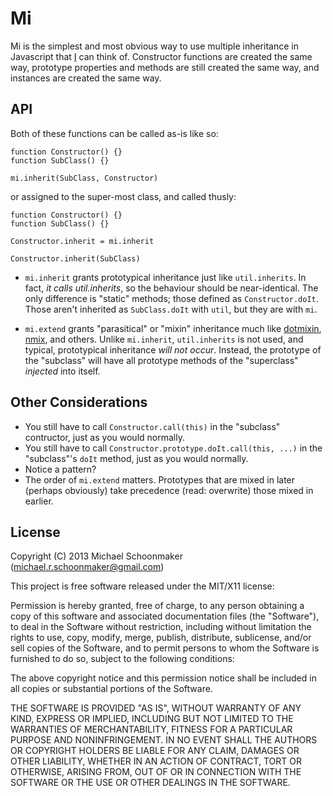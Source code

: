 # Mi

Mi is the simplest and most obvious way to use multiple inheritance in Javascript that [I](http://schoonology.com) can
think of. Constructor functions are created the same way, prototype properties and methods are still created the same
way, and instances are created the same way.

## API

Both of these functions can be called as-is like so:

```
function Constructor() {}
function SubClass() {}

mi.inherit(SubClass, Constructor)
```

or assigned to the super-most class, and called thusly:

```
function Constructor() {}
function SubClass() {}

Constructor.inherit = mi.inherit

Constructor.inherit(SubClass)
```

 * `mi.inherit` grants prototypical inheritance just like `util.inherits`. In fact, _it calls util.inherits_, so the
behaviour should be near-identical. The only difference is "static" methods; those defined as `Constructor.doIt`. Those
aren't inherited as `SubClass.doIt` with `util`, but they are with `mi`.

 * `mi.extend` grants "parasitical" or "mixin" inheritance much like [dotmixin](https://npmjs.org/package/dotmixin),
 [nmix](https://npmjs.org/package/nmix), and others. Unlike `mi.inherit`, `util.inherits` is not used, and typical,
 prototypical inheritance _will not occur_. Instead, the prototype of the "subclass" will have all prototype methods of
 the "superclass" _injected_ into itself.

## Other Considerations

 * You still have to call `Constructor.call(this)` in the "subclass" contructor, just as you would normally.
 * You still have to call `Constructor.prototype.doIt.call(this, ...)` in the "subclass"'s `doIt` method, just as you
 would normally.
 * Notice a pattern?
 * The order of `mi.extend` matters. Prototypes that are mixed in later (perhaps obviously) take precedence (read:
 overwrite) those mixed in earlier.

## License

Copyright (C) 2013 Michael Schoonmaker (michael.r.schoonmaker@gmail.com)

This project is free software released under the MIT/X11 license:

Permission is hereby granted, free of charge, to any person obtaining a copy
of this software and associated documentation files (the "Software"), to deal
in the Software without restriction, including without limitation the rights
to use, copy, modify, merge, publish, distribute, sublicense, and/or sell
copies of the Software, and to permit persons to whom the Software is
furnished to do so, subject to the following conditions:

The above copyright notice and this permission notice shall be included in
all copies or substantial portions of the Software.

THE SOFTWARE IS PROVIDED "AS IS", WITHOUT WARRANTY OF ANY KIND, EXPRESS OR
IMPLIED, INCLUDING BUT NOT LIMITED TO THE WARRANTIES OF MERCHANTABILITY,
FITNESS FOR A PARTICULAR PURPOSE AND NONINFRINGEMENT. IN NO EVENT SHALL THE
AUTHORS OR COPYRIGHT HOLDERS BE LIABLE FOR ANY CLAIM, DAMAGES OR OTHER
LIABILITY, WHETHER IN AN ACTION OF CONTRACT, TORT OR OTHERWISE, ARISING FROM,
OUT OF OR IN CONNECTION WITH THE SOFTWARE OR THE USE OR OTHER DEALINGS IN
THE SOFTWARE.
